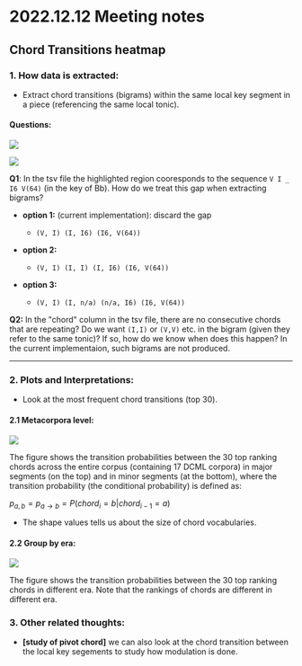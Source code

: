 # 2022.12.12 Meeting notes

## Chord Transitions heatmap


### 1. How data is extracted: 
- Extract chord transitions (bigrams) within the same local key segment in a piece (referencing the same local tonic).


#### Questions:
![](https://i.imgur.com/20Fy620.png)


![](https://i.imgur.com/vz9cd9I.png)

**Q1**: In the tsv file the highlighted region cooresponds to the sequence `V I _ I6 V(64)` (in the key of Bb). How do we treat this gap when extracting bigrams?
    
- **option 1:** (current implementation): discard the gap 
     - `(V, I) (I, I6) (I6, V(64))`

- **option 2:** 
     - `(V, I) (I, I) (I, I6) (I6, V(64))`

- **option 3:** 
     - `(V, I) (I, n/a) (n/a, I6) (I6, V(64))`

**Q2:** In the "chord" column in the tsv file, there are no consecutive chords that are repeating? Do we want `(I,I)` or `(V,V)` etc. in the bigram (given they refer to the same tonic)? If so, how do we know when does this happen? In the current implementaion, such bigrams are not produced.

---

### 2. Plots and Interpretations:
- Look at the most frequent chord transitions (top 30).


#### 2.1 Metacorpora level:
![](https://i.imgur.com/h1kCaOt.png)

The figure shows the transition probabilities between the 30 top ranking chords across the entire corpus (containing 17 DCML corpora) in major segments (on the top) and in minor segments (at the bottom), where the transition probability (the conditional probability) is defined as:

$p_{a,b}=p_{a\rightarrow b}=P(chord_i=b|chord_{i-1}=a)$


- The shape values tells us about the size of chord vocabularies.


#### 2.2 Group by era:

![](https://i.imgur.com/XUJVICJ.jpg)


The figure shows the transition probabilities between the 30 top ranking chords in different era. Note that the rankings of chords are different in different era. 






### 3. Other related thoughts:

- **[study of pivot chord]** we can also look at the chord transition between the local key segements to study how modulation is done. 


